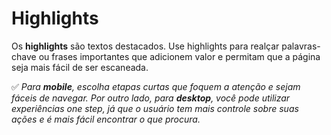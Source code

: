 # Highlights

Os **highlights** são textos destacados. Use highlights para realçar palavras-chave ou frases importantes que adicionem valor e permitam que a página seja mais fácil de ser escaneada.

✅ *Para **mobile**, escolha etapas curtas que foquem a atenção e sejam fáceis de navegar. Por outro lado, para **desktop**, você pode utilizar experiências one step, já que o usuário tem mais controle sobre suas ações e é mais fácil encontrar o que procura.*


